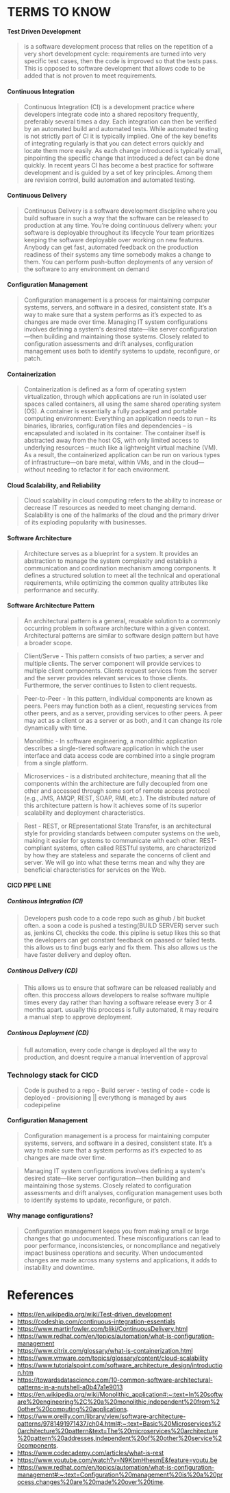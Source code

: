 # TERMS TO KNOW 





#### Test Driven Development 
> is a software development process that relies on the repetition of a very short development cycle: requirements are turned into very specific test cases, then the code is improved so that the tests pass. This is opposed to software development that allows code to be added that is not proven to meet requirements. 

#### Continuous Integration 
> Continuous Integration (CI) is a development practice where developers integrate code into a shared repository frequently, preferably several times a day. Each integration can then be verified by an automated build and automated tests. While automated testing is not strictly part of CI it is typically implied. One of the key benefits of integrating regularly is that you can detect errors quickly and locate them more easily. As each change introduced is typically small, pinpointing the specific change that introduced a defect can be done quickly. In recent years CI has become a best practice for software development and is guided by a set of key principles. Among them are revision control, build automation and automated testing. 


#### Continuous Delivery
> Continuous Delivery is a software development discipline where you build software in such a way that the software can be released to production at any time.  You’re doing continuous delivery when: your software is deployable throughout its lifecycle Your team prioritizes keeping the software deployable over working on new features. Anybody can get fast, automated feedback on the production readiness of their systems any time somebody makes a change to them. You can perform push-button deployments of any version of the software to any environment on demand

####  Configuration Management 
> Configuration management is a process for maintaining computer systems, servers, and software in a desired, consistent state. It’s a way to make sure that a system performs as it’s expected to as changes are made over time. Managing IT system configurations involves defining a system's desired state—like server configuration—then building and maintaining those systems. Closely related to configuration assessments and drift analyses, configuration management uses both to identify systems to update, reconfigure, or patch.

#### Containerization 
> Containerization is defined as a form of operating system virtualization, through which applications are run in isolated user spaces called containers, all using the same shared operating system (OS). A container is essentially a fully packaged and portable computing environment:  Everything an application needs to run – its binaries, libraries, configuration files and dependencies – is encapsulated and isolated in its container. The container itself is abstracted away from the host OS, with only limited access to underlying resources – much like a lightweight virtual machine (VM). As a result, the containerized application can be run on various types of infrastructure—on bare metal, within VMs, and in the cloud—without needing to refactor it for each environment.


#### Cloud Scalability, and Reliability 
> Cloud scalability in cloud computing refers to the ability to increase or decrease IT resources as needed to meet changing demand. Scalability is one of the hallmarks of the cloud and the primary driver of its exploding popularity with businesses. 


#### Software Architecture 
> Architecture serves as a blueprint for a system. It provides an abstraction to manage the system complexity and establish a communication and coordination mechanism among components. It defines a structured solution to meet all the technical and operational requirements, while optimizing the common quality attributes like performance and security.



#### Software Architecture Pattern
> An architectural pattern is a general, reusable solution to a commonly occurring problem in software architecture within a given context. Architectural patterns are similar to software design pattern but have a broader scope. 
      
> Client/Serve - This pattern consists of two parties; a server and multiple clients. The server component will provide services to multiple client components. Clients request services from the server and the server provides relevant services to those clients. Furthermore, the server continues to listen to client requests.

> Peer-to-Peer - In this pattern, individual components are known as peers. Peers may function both as a client, requesting services from other peers, and as a server, providing services to other peers. A peer may act as a client or as a server or as both, and it can change its role dynamically with time.

> Monolithic - In software engineering, a monolithic application describes a single-tiered software application in which the user interface and data access code are combined into a single program from a single platform.

> Microservices  - is a distributed architecture, meaning that all the components within the architecture are fully decoupled from one other and accessed through some sort of remote access protocol (e.g., JMS, AMQP, REST, SOAP, RMI, etc.). The distributed nature of this architecture pattern is how it achieves some of its superior scalability and deployment characteristics.

> Rest - REST, or REpresentational State Transfer, is an architectural style for providing standards between computer systems on the web, making it easier for systems to communicate with each other. REST-compliant systems, often called RESTful systems, are characterized by how they are stateless and separate the concerns of client and server. We will go into what these terms mean and why they are beneficial characteristics for services on the Web.



#### CICD PIPE LINE 
##### Continous Integration (CI)
> Developers push code to a code repo such as gihub / bit bucket often. a soon a code is pushed a testing(BUILD SERVER) server such as, jenkins CI, checkks the code. this pipline is setup likes this so that the developers can get constant feedback on paased or failed tests. this allows us to find bugs early and fix them. This also allows us the have faster delivery and deploy often.

##### Continous Delivery (CD)
> This allows us to ensure that software can be released realiably and often. this proccess allows developers to realse software multiple times every day rather than having a software release every 3 or 4 months apart. usually this proccess is fully automated, it may require a manual step to approve deployment.

##### Continous Deployment (CD)
> full automation, every code change is deployed all the way to production, and doesnt require a manual intervention of approval

### Technology stack for CICD 
> Code is pushed to a repo - Build server - testing of code - code is deployed - provisioning  || everythong is managed by aws codepipeline



#### Configuration Management
> Configuration management is a process for maintaining computer systems, servers, and software in a desired, consistent state. It’s a way to make sure that a system performs as it’s expected to as changes are made over time. 

> Managing IT system configurations involves defining a system's desired state—like server configuration—then building and maintaining those systems. Closely related to configuration assessments and drift analyses, configuration management uses both to identify systems to update, reconfigure, or patch.



#### Why manage configurations?
> Configuration management keeps you from making small or large changes that go undocumented. These misconfigurations can lead to poor performance, inconsistencies, or noncompliance and negatively impact business operations and security. When undocumented changes are made across many systems and applications, it adds to instability and downtime.



# References 
* https://en.wikipedia.org/wiki/Test-driven_development
* https://codeship.com/continuous-integration-essentials
* https://www.martinfowler.com/bliki/ContinuousDelivery.html
* https://www.redhat.com/en/topics/automation/what-is-configuration-management
* https://www.citrix.com/glossary/what-is-containerization.html
* https://www.vmware.com/topics/glossary/content/cloud-scalability
* https://www.tutorialspoint.com/software_architecture_design/introduction.htm
* https://towardsdatascience.com/10-common-software-architectural-patterns-in-a-nutshell-a0b47a1e9013
* https://en.wikipedia.org/wiki/Monolithic_application#:~:text=In%20software%20engineering%2C%20a%20monolithic,independent%20from%20other%20computing%20applications.
* https://www.oreilly.com/library/view/software-architecture-patterns/9781491971437/ch04.html#:~:text=Basic%20Microservices%20architecture%20pattern&text=The%20microservices%20architecture%20pattern%20addresses,independent%20of%20other%20service%20components.
* https://www.codecademy.com/articles/what-is-rest
* https://www.youtube.com/watch?v=N9KbmHhesmE&feature=youtu.be
* https://www.redhat.com/en/topics/automation/what-is-configuration-management#:~:text=Configuration%20management%20is%20a%20process,changes%20are%20made%20over%20time.